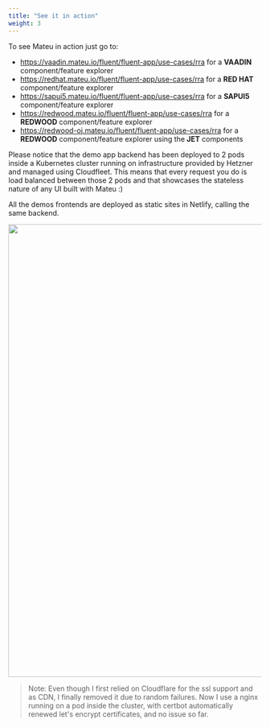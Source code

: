 ```yaml
---
title: "See it in action"
weight: 3
---
```


To see Mateu in action just go to:

- https://vaadin.mateu.io/fluent/fluent-app/use-cases/rra for a **VAADIN** component/feature explorer
- https://redhat.mateu.io/fluent/fluent-app/use-cases/rra for a **RED HAT** component/feature explorer
- https://sapui5.mateu.io/fluent/fluent-app/use-cases/rra for a **SAPUI5** component/feature explorer
- https://redwood.mateu.io/fluent/fluent-app/use-cases/rra for a **REDWOOD** component/feature explorer
- https://redwood-oj.mateu.io/fluent/fluent-app/use-cases/rra for a **REDWOOD** component/feature explorer using the **JET** components

Please notice that the demo app backend has been deployed to 2 pods inside a Kubernetes cluster running on infrastructure 
provided by Hetzner and managed using Cloudfleet. This means that every request you do is load balanced between those 2 
pods and that showcases the stateless nature of any UI built with Mateu :) 

All the demos frontends are deployed as static sites in Netlify, calling the same backend.

<p align="center"><img src="../../../images/demo-1.svg" width="900"/></p>

> Note: Even though I first relied on Cloudflare for the ssl support and as CDN, I finally removed it due to random 
> failures. Now I use a nginx running on a pod inside the cluster, with certbot automatically renewed let's encrypt 
> certificates, and no issue so far. 
